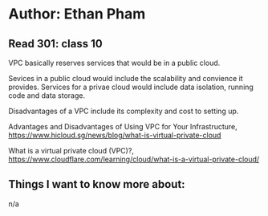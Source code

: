 # Author: Ethan Pham
## Read 301: class 10

VPC basically reserves services that would be in a public cloud.

Sevices in a public cloud would include the scalability and convience it provides. Services for a privae cloud would include data isolation, running code and data storage.

Disadvantages of a VPC include its complexity and cost to setting up. 


Advantages and Disadvantages of Using VPC for Your Infrastructure, https://www.hicloud.sg/news/blog/what-is-virtual-private-cloud

What is a virtual private cloud (VPC)?, https://www.cloudflare.com/learning/cloud/what-is-a-virtual-private-cloud/


## Things I want to know more about:
n/a
